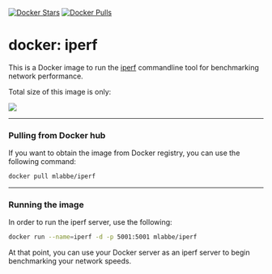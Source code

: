 [![Docker Stars](https://img.shields.io/docker/stars/mlabbe/iperf.svg)](https://hub.docker.com/r/mlabbe/iperf/) [![Docker Pulls](https://img.shields.io/docker/pulls/mlabbe/iperf.svg)](https://hub.docker.com/r/mlabbe/iperf/)

# docker: iperf

This is a Docker image to run the [iperf](http://sourceforge.net/projects/iperf/) commandline tool for benchmarking network performance.

Total size of this image is only:

[![](https://badge.imagelayers.io/mlabbe/iperf:latest.svg)](https://imagelayers.io/?images=mlabbe/iperf:latest)

________________________________________
### Pulling from Docker hub
If you want to obtain the image from Docker registry, you can use the following command:
```sh
docker pull mlabbe/iperf
```
________________________________________
### Running the image
In order to run the iperf server, use the following:
```sh
docker run --name=iperf -d -p 5001:5001 mlabbe/iperf
```
At that point, you can use your Docker server as an iperf server to begin
benchmarking your network speeds.
